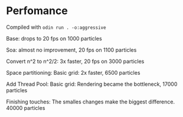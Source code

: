 # Perfomance

Compiled with `odin run . -o:aggressive`

Base: drops to 20 fps on 1000 particles

Soa: almost no improvement, 20 fps on 1100 particles

Convert n^2 to n^2/2: 3x faster, 20 fps on 3000 particles

Space partitioning: Basic grid: 2x faster, 6500 particles

Add Thread Pool: Basic grid: Rendering became the bottleneck, 17000 particles

Finishing touches: The smalles changes make the biggest difference. 40000 particles

